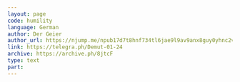 ```yaml
---
layout: page
code: humility
language: German
author: Der Geier
author_url: https://njump.me/npub17d7t8hnf734tl6jae9l9av9anx8guy0yhnc2vd9w22vgcvrazs8qjtsnpu
link: https://telegra.ph/Demut-01-24
archive: https://archive.ph/8jtcF
type: text
part: 
---
```

